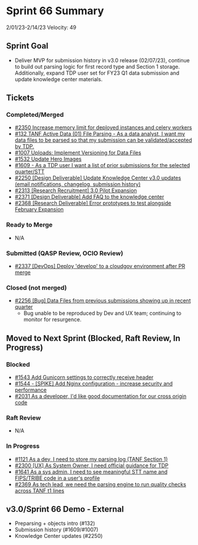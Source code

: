 # Sprint 66 Summary
2/01/23-2/14/23
Velocity: 49
## Sprint Goal
* Deliver MVP for submission history in v3.0 release (02/07/23), continue to build out parsing logic for first record type and Section 1 storage. Additionally, expand TDP user set for FY23 Q1 data submission and update knowledge center materials.
 
 

## Tickets
### Completed/Merged
* [#2350 Increase memory limit for deployed instances and celery workers](https://github.com/raft-tech/TANF-app/issues/2350)
* [#132 TANF Active Data (01) File Parsing - As a data analyst, I want my data files to be parsed so that my submission can be validated/accepted by TDP.](https://github.com/raft-tech/TANF-app/issues/132)
* [#1007 Uploads: Implement Versioning for Data Files](https://github.com/raft-tech/TANF-app/issues/1007)
* [#1532 Update Hero Images](https://app.zenhub.com/workspaces/sprint-board-5f18ab06dfd91c000f7e682e/issues/gh/raft-tech/tanf-app/1532)
* [#1609 - As a TDP user I want a list of prior submissions for the selected quarter/STT](https://github.com/raft-tech/TANF-app/issues/1609)
* [#2250 [Design Deliverable] Update Knowledge Center v3.0 updates (email notifications, changelog, submission history)](https://github.com/raft-tech/TANF-app/issues/2250)
* [#2313 [Research Recruitment] 3.0 Pilot Expansion](https://github.com/raft-tech/TANF-app/issues/2313)
* [#2371 [Design Deliverable] Add FAQ to the knowledge center](https://app.zenhub.com/workspaces/sprint-board-5f18ab06dfd91c000f7e682e/issues/gh/raft-tech/tanf-app/2371)
* [#2368 [Research Deliverable] Error prototypes to test alongside February Expansion](https://app.zenhub.com/workspaces/sprint-board-5f18ab06dfd91c000f7e682e/issues/gh/raft-tech/tanf-app/2368)


### Ready to Merge
* N/A

### Submitted (QASP Review, OCIO Review)

* [#2337 [DevOps] Deploy 'develop' to a cloudgov environment after PR merge](https://app.zenhub.com/workspaces/sprint-board-5f18ab06dfd91c000f7e682e/issues/gh/raft-tech/tanf-app/2337)

### Closed (not merged)
* [#2256 [Bug] Data Files from previous submissions showing up in recent quarter](https://github.com/raft-tech/TANF-app/issues/2256)
    * Bug unable to be reproduced by Dev and UX team; continuing to monitor for resurgence.


## Moved to Next Sprint (Blocked, Raft Review, In Progress)

### Blocked
* [#1543 Add Gunicorn settings to correctly receive header](https://github.com/raft-tech/TANF-app/issues/1543)
* [#1544 - [SPIKE] Add Nginx configuration - increase security and performance](https://github.com/raft-tech/TANF-app/issues/1544)
* [#2031 As a developer, I'd like good documentation for our cross origin code](https://github.com/raft-tech/TANF-app/issues/2031)

### Raft Review
* N/A


### In Progress
* [#1121 As a dev, I need to store my parsing log (TANF Section 1)](https://app.zenhub.com/workspaces/sprint-board-5f18ab06dfd91c000f7e682e/issues/gh/raft-tech/tanf-app/1121)
* [#2300 [UX] As System Owner, I need official guidance for TDP](https://github.com/raft-tech/TANF-app/issues/2300)
* [#1641 As a sys admin, I need to see meaningful STT name and FIPS/TRIBE code in a user's profile](https://app.zenhub.com/workspaces/sprint-board-5f18ab06dfd91c000f7e682e/issues/gh/raft-tech/tanf-app/1641)
* [#2369 As tech lead, we need the parsing engine to run quality checks across TANF t1 lines](https://app.zenhub.com/workspaces/sprint-board-5f18ab06dfd91c000f7e682e/issues/gh/raft-tech/tanf-app/2369)


## v3.0/Sprint 66 Demo - External 
* Preparsing + objects intro (#132)
* Submission history (#1609/#1007)
* Knowledge Center updates (#2250)
